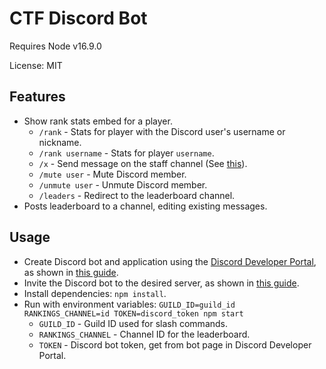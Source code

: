 # CTF Discord Bot

Requires Node v16.9.0

License: MIT

## Features

- Show rank stats embed for a player.
  - `/rank` - Stats for player with the Discord user's username or nickname.
  - `/rank username` - Stats for player `username`.
  - `/x` - Send message on the staff channel (See [this](https://github.com/MT-CTF/servermods/blob/master/server_chat/init.lua#L77)).
  - `/mute user` - Mute Discord member.
  - `/unmute user` - Unmute Discord member.
  - `/leaders` - Redirect to the leaderboard channel.
- Posts leaderboard to a channel, editing existing messages.

## Usage

- Create Discord bot and application using the [Discord Developer Portal](https://discord.com/developers/applications/),
  as shown in [this guide](https://discordjs.guide/preparations/setting-up-a-bot-application.html#creating-your-bot).
- Invite the Discord bot to the desired server, as shown in
  [this guide](https://discordjs.guide/preparations/adding-your-bot-to-servers.html#bot-invite-links).
- Install dependencies: `npm install`.
- Run with environment variables: `GUILD_ID=guild_id RANKINGS_CHANNEL=id TOKEN=discord_token npm start`
  - `GUILD_ID` - Guild ID used for slash commands.
  - `RANKINGS_CHANNEL` - Channel ID for the leaderboard.
  - `TOKEN` - Discord bot token, get from bot page in Discord Developer Portal.
